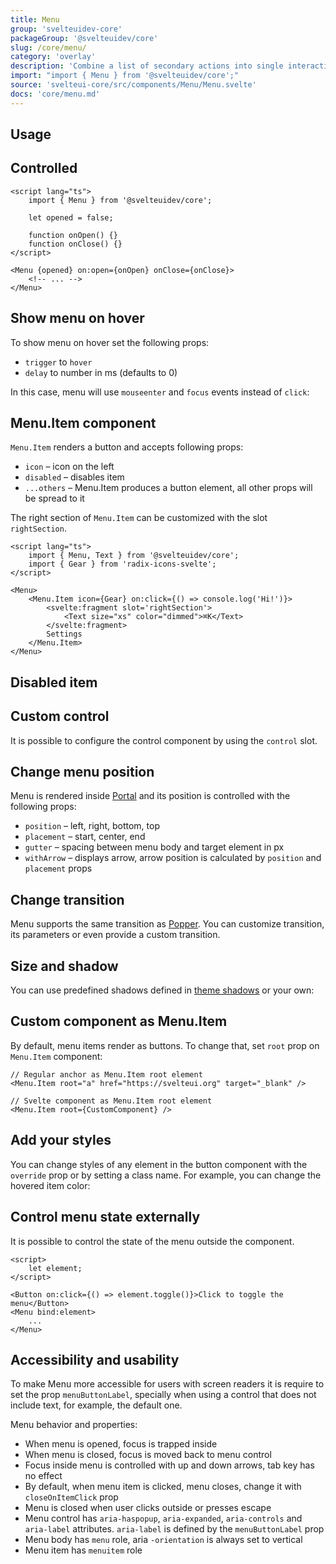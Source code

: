 ```yaml
---
title: Menu
group: 'svelteuidev-core'
packageGroup: '@svelteuidev/core'
slug: /core/menu/
category: 'overlay'
description: 'Combine a list of secondary actions into single interactive area'
import: "import { Menu } from '@svelteuidev/core';"
source: 'svelteui-core/src/components/Menu/Menu.svelte'
docs: 'core/menu.md'
---
```


<script>
	import { Demo, MenuDemos } from '@svelteuidev/demos';
  	import { Heading } from 'components';
</script>

<Heading />

## Usage

<Demo demo={MenuDemos.usage} />

## Controlled

```svelte
<script lang="ts">
	import { Menu } from '@svelteuidev/core';

    let opened = false;

    function onOpen() {}
    function onClose() {}
</script>

<Menu {opened} on:open={onOpen} onClose={onClose}>
    <!-- ... -->
</Menu>
```

## Show menu on hover

To show menu on hover set the following props:
- `trigger` to `hover`
- `delay` to number in ms (defaults to 0)

In this case, menu will use `mouseenter` and `focus` events instead of `click`:

<Demo demo={MenuDemos.hover} />

## Menu.Item component

`Menu.Item` renders a  button and accepts following props:

- `icon` – icon on the left
- `disabled` – disables item
- `...others` – Menu.Item produces a button element, all other props will be spread to it

The right section of `Menu.Item` can be customized with the slot `rightSection`.

```svelte
<script lang="ts">
	import { Menu, Text } from '@svelteuidev/core';
    import { Gear } from 'radix-icons-svelte';
</script>

<Menu>
    <Menu.Item icon={Gear} on:click={() => console.log('Hi!')}>
        <svelte:fragment slot='rightSection'>
            <Text size="xs" color="dimmed">⌘K</Text>
        </svelte:fragment>
        Settings
    </Menu.Item>
</Menu>
```

## Disabled item

<Demo demo={MenuDemos.disabled} />

## Custom control

It is possible to configure the control component by using the `control` slot.

<Demo demo={MenuDemos.control} />

## Change menu position

Menu is rendered inside [Portal](core/portal) and its position is controlled with the following props:

- `position` – left, right, bottom, top
- `placement` – start, center, end
- `gutter` – spacing between menu body and target element in px
- `withArrow` – displays arrow, arrow position is calculated by `position` and `placement` props

<Demo demo={MenuDemos.position} />

## Change transition

Menu supports the same transition as [Popper](core/popper). You can customize transition, its parameters or even provide a custom transition.

<Demo demo={MenuDemos.transition} />

## Size and shadow

You can use predefined shadows defined in [theme shadows](theming/default-theme#shadows) or your own:

<Demo demo={MenuDemos.size} />

## Custom component as Menu.Item

By default, menu items render as buttons. To change that, set `root` prop on `Menu.Item` component:

```svelte
// Regular anchor as Menu.Item root element
<Menu.Item root="a" href="https://svelteui.org" target="_blank" />

// Svelte component as Menu.Item root element
<Menu.Item root={CustomComponent} />
```

<Demo demo={MenuDemos.custom} />

## Add your styles

You can change styles of any element in the button component with the `override` prop or by setting a class name. For example, you can change the hovered item color:

<Demo demo={MenuDemos.styles} />

## Control menu state externally

It is possible to control the state of the menu outside the component.

```svelte
<script>
    let element;
</script>

<Button on:click={() => element.toggle()}>Click to toggle the menu</Button>
<Menu bind:element>
    ...
</Menu>
```

## Accessibility and usability

To make Menu more accessible for users with screen readers it is require to set the prop `menuButtonLabel`, specially when using a control that does not include text, for example, the default one.

Menu behavior and properties:

- When menu is opened, focus is trapped inside
- When menu is closed, focus is moved back to menu control
- Focus inside menu is controlled with up and down arrows, tab key has no effect
- By default, when menu item is clicked, menu closes, change it with `closeOnItemClick` prop
- Menu is closed when user clicks outside or presses escape
- Menu control has `aria-haspopup`, `aria-expanded`, `aria-controls` and `aria-label` attributes. `aria-label` is defined by the `menuButtonLabel` prop
- Menu body has `menu` role, aria `-orientation` is always set to vertical
- Menu item has `menuitem` role
